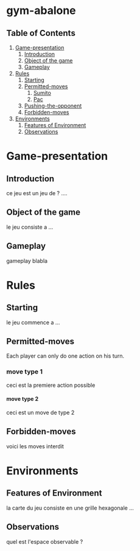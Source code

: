 ﻿# gym-abalone

## Table of Contents

1. [Game-presentation](#Game-presentation)
   1. [Introduction](#Introduction)
   2. [Object of the game](#Object-of-the-game)
   3. [Gameplay](#Gameplay)
2. [Rules](#Rules)
   1. [Starting](#Starting)
   2. [Permitted-moves](#Permitted-moves)
      1. [Sumito](#Sumito)
      2. [Pac](#Pac)
   3. [Pushing-the-opponent](#Pushing-the-opponent)
   4. [Forbidden-moves](#Forbidden-moves)
3. [Environments](#Environments)
   1. [Features of Environment](#Features-of-Environment)
   2. [Observations](#Observations)


# Game-presentation

## Introduction

ce jeu est un jeu de ? ....

## Object of the game

le jeu consiste a ...

## Gameplay

gameplay blabla

# Rules

## Starting

le jeu commence a ...

## Permitted-moves

Each player can only do one action on his turn. 

### move type 1

ceci est la premiere action possible

#### move type 2

ceci est un move de type 2

## Forbidden-moves

voici les moves interdit



# Environments


## Features of Environment

la carte du jeu consiste en une grille hexagonale ...

## Observations

quel est l'espace observable ?




















